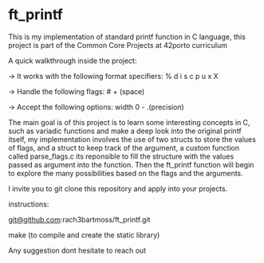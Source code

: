 # ft_printf
This is my implementation of standard printf function in C language, this project is part of the Common Core Projects at 42porto curriculum

A quick walkthrough inside the project:

-> It works with the following format specifiers: % d i s c p u x X

-> Handle the following flags: # + (space)

-> Accept the following options: width 0 - .(precision)

The main goal is of this project is to learn some interesting concepts in C, such as variadic functions and make a deep look into the original printf itself,
my implementation involves the use of two structs to store the values of flags, and a struct to keep track of the argument, a custom function called 
parse_flags.c its reponsible to fill the structure with the values passed as argument into the function.  Then the ft_printf function will begin to explore the many possibilities based on the flags and the arguments.

I invite you to git clone this repository and apply into your projects.

instructions:

git@github.com:rach3bartmoss/ft_printf.git

make (to compile and create the static library)

Any suggestion dont hesitate to reach out
